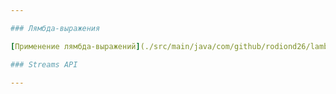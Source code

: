 ```yaml
---

### Лямбда-выражения

[Применение лямбда-выражений](./src/main/java/com/github/rodiond26/lambdas/README.md)

### Streams API

---
```


